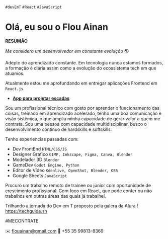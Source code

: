 `#devEmT` `#React` `#JavaScript`
# Olá, eu sou o Flou Ainan #
**RESUMÃO**

*Me considero um desenvolvedor em constante evolução* 🌎 

Adepto do aprendizado constante. Em tecnologia nunca estamos formados, a formação é diária assim como a evolução do ecossistema tech em que atuamos.

Atualmente estou me aprofundando em entregar aplicações Frontend em `React.js`.
- **[App para projetar escadas](https://github.com/flou-ainan/app-escadas-codeart#app-para-projetar-escadas)**

Sou um profissional técnico com gosto por aprender o funcionamento das coisas, treinado em aprendizado acelerado, tenho uma boa comunicação e visão sistêmica, o que amplia minha capacidade de gerar valor a quem me contrata. Sou uma pessoa com capacidade multidisciplinar, busco o desenvolvimento contínuo de hardskills e softskills.

Tenho experiencias passadas com:
- Dev FrontEnd `HTML/CSS/JS`
- Designer Gráfico `GIMP, Inkscape, Figma, Canva, Blender`
- Modelador 3D `Blender`
- GameDev `Godot Engine, Python`
- Editor de Vídeo `Kdenlive, OpenShot, Blender, OBS`
- Google Sheets `JavaScript`

Procuro um trabalho remoto de trainee ou júnior com oportunidade de crescimento profissional. Com foco em React, que pode conter ou não trabalhos em outras áreas das quais já trabalhei.

Trilhando a jornada do Dev em T proposto pela galera da Alura !
https://techguide.sh

#MECONTRATE

✉️ flouainan@gmail.com
💬 +55 35 99813-8369


